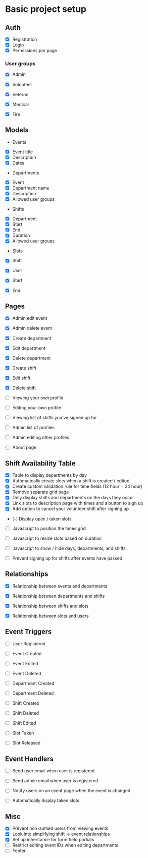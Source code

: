 # Basic project setup

## Auth
- [x] Registration
- [x] Login
- [x] Permissions per page

### User groups
- [x] Admin
- [x] Volunteer
- [x] Veteran
- [x] Medical
- [x] Fire


## Models
- Events
 - [x] Event title
 - [x] Description
 - [x] Dates

- Departments
 - [x] Event
 - [x] Department name
 - [x] Description
 - [x] Allowed user groups
 
- Shifts
 - [x] Department
 - [x] Start
 - [x] End
 - [x] Duration
 - [x] Allowed user groups

- Slots
 - [x] Shift
 - [x] User
 - [x] Start
 - [x] End


## Pages
- [x] Admin edit event
- [x] Admin delete event
- [x] Create department
- [x] Edit department
- [x] Delete department
- [x] Create shift
- [x] Edit shift
- [x] Delete shift
- [ ] Viewing your own profile
- [ ] Editing your own profile
- [ ] Viewing list of shifts you've signed up for
- [ ] Admin list of profiles
- [ ] Admin editing other profiles
- [ ] About page


## Shift Availability Table
- [x] Table to display departments by day
- [x] Automatically create slots when a shift is created / edited
- [x] Create custom validation rule for time fields (12 hour + 24 hour)
- [x] Remove separate grid page
- [x] Only display shifts and departments on the days they occur
- [x] Link slots to description page with times and a button to sign up
- [x] Add option to cancel your volunteer shift after signing up
- [-] Display open / taken slots
- [ ] Javascript to position the times grid
- [ ] Javascript to resize slots based on duration
- [ ] Javascript to show / hide days, departments, and shifts
- [ ] Prevent signing up for shifts after events have passed


## Relationships
- [x] Relationship between events and departments
- [x] Relationship between departments and shifts
- [x] Relationship between shifts and slots
- [x] Relationship between slots and users


## Event Triggers
- [ ] User Registered
- [ ] Event Created
- [ ] Event Edited
- [ ] Event Deleted
- [ ] Department Created
- [ ] Department Deleted
- [ ] Shift Created
- [ ] Shift Deleted
- [ ] Shift Edited
- [ ] Slot Taken
- [ ] Slot Released


## Event Handlers
- [ ] Send user email when user is registered
- [ ] Send admin email when user is registered
- [ ] Notify users on an event page when the event is changed
- [ ] Automatically display taken slots


## Misc
- [x] Prevent non-authed users from viewing events
- [x] Look into simplifying shift -> event relationships 
- [x] Set up inheritance for form field partials
- [ ] Restrict editing event IDs when editing departments
- [ ] Footer
